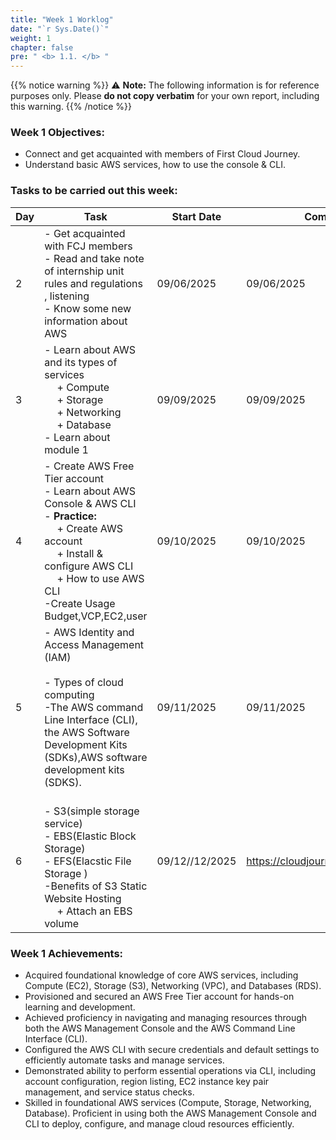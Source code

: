 ```yaml
---
title: "Week 1 Worklog"
date: "`r Sys.Date()`"
weight: 1
chapter: false
pre: " <b> 1.1. </b> "
---
```

{{% notice warning %}} 
⚠️ **Note:** The following information is for reference purposes only. Please **do not copy verbatim** for your own report, including this warning.
{{% /notice %}}


### Week 1 Objectives:

* Connect and get acquainted with members of First Cloud Journey.
* Understand basic AWS services, how to use the console & CLI.

### Tasks to be carried out this week:
| Day | Task                                                                                                                                                                                                   | Start Date | Completion Date | Reference Material                        |
| --- | ------------------------------------------------------------------------------------------------------------------------------------------------------------------------------------------------------ | ---------- | --------------- | ----------------------------------------- |
| 2   | - Get acquainted with FCJ members <br> - Read and take note of internship unit rules and regulations , listening  <br> - Know some new information about AWS                                                                                                  | 09/06/2025 | 09/06/2025      | |
| 3   | - Learn about AWS and its types of services <br>&emsp; + Compute <br>&emsp; + Storage <br>&emsp; + Networking <br>&emsp; + Database <br>- Learn about module 1                                                | 09/09/2025 | 09/09/2025      | <https://www.youtube.com/watch?v=HxYZAK1coOI&list=PLahN4TLWtox2a3vElknwzU_urND8hLn1i&index=4> |
| 4   | - Create AWS Free Tier account <br> - Learn about AWS Console & AWS CLI <br> - **Practice:** <br>&emsp; + Create AWS account <br>&emsp; + Install & configure AWS CLI <br> &emsp; + How to use AWS CLI<br> -Create Usage Budget,VCP,EC2,user | 09/10/2025 | 09/10/2025      | <https://cloudjourney.awsstudygroup.com/> |
| 5   | - AWS Identity and Access Management (IAM)  <br>&emsp;  <br> - Types of cloud computing <br> -The AWS command Line Interface (CLI), the AWS Software Development Kits (SDKs),AWS software development kits (SDKS). <br>                            | 09/11/2025 | 09/11/2025      | <https://cloudjourney.awsstudygroup.com/> |
| 6   | <br>- S3(simple storage service) <br> - EBS(Elastic Block Storage)<br>- EFS(Elacstic File Storage )<br>-Benefits of S3 Static Website Hosting  <br>&emsp; + Attach an EBS volume                                                                                     | 09/12//12/2025      | <https://cloudjourney.awsstudygroup.com/> |


### Week 1 Achievements:

- Acquired foundational knowledge of core AWS services, including Compute (EC2), Storage (S3), Networking (VPC), and Databases (RDS).
- Provisioned and secured an AWS Free Tier account for hands-on learning and development.
- Achieved proficiency in navigating and managing resources through both the AWS Management Console and the AWS Command Line Interface (CLI).
- Configured the AWS CLI with secure credentials and default settings to efficiently automate tasks and manage services.
- Demonstrated ability to perform essential operations via CLI, including account configuration, region listing, EC2 instance key pair management, and service status checks.
- Skilled in foundational AWS services (Compute, Storage, Networking, Database). Proficient in using both the AWS Management Console and CLI to deploy, configure, and manage cloud resources efficiently.